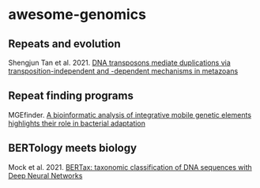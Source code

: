 # awesome-genomics

## Repeats and evolution

Shengjun Tan et al. 2021. [DNA transposons mediate duplications via transposition-independent and -dependent mechanisms in metazoans](https://www.nature.com/articles/s41467-021-24585-9)

## Repeat finding programs

MGEfinder. [A bioinformatic analysis of integrative mobile genetic elements highlights their role in bacterial adaptation](https://www.ncbi.nlm.nih.gov/pmc/articles/PMC6952549/)

## BERTology meets biology

Mock et al. 2021. [BERTax: taxonomic classification of DNA sequences with Deep Neural Networks](https://www.biorxiv.org/content/10.1101/2021.07.09.451778v1?rss=1)
